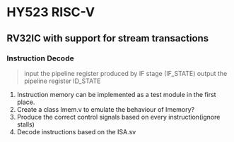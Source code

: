 # HY523 RISC-V
## RV32IC with support for stream transactions

### Instruction Decode
> input the pipeline register produced by IF stage (IF_STATE)
> output the pipeline register ID_STATE


1. Instruction memory can be implemented as a test module in the first place.
2. Create a class Imem.v to emulate the behaviour of Imemory? 
3. Produce the correct control signals based on every instruction(ignore stalls)
4. Decode instructions based on the ISA.sv
